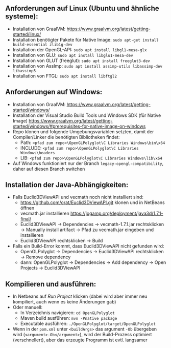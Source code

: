## Anforderungen auf Linux (Ubuntu und ähnliche systeme):

- Installation von GraalVM: https://www.graalvm.org/latest/getting-started/linux/
- Installation benötigter Pakete für Native Image: `sudo apt-get install build-essential zlib1g-dev`
- Installation der OpenGL-API: `sudo apt install libgl1-mesa-glx`
- Installation von GLU: `sudo apt install libglu1-mesa-dev`
- Installation von GLUT (freeglut): `sudo apt install freeglut3-dev`
- Installation von AssImp: `sudo apt install assimp-utils libassimp-dev libassimp5`
- Installation von FTGL: `sudo apt install libftgl2`

## Anforderungen auf Windows:

- Installation von GraalVM: https://www.graalvm.org/latest/getting-started/windows/
- Installation der Visual Studio Build Tools und Windows SDK (für Native Image) https://www.graalvm.org/latest/getting-started/windows/#prerequisites-for-native-image-on-windows
- Repo klonen und folgende Umgebungsvariablen setzten, damit der Compiler/Linker die benötigten Bibliotheken findet:
  - Path: `<pfad zum repo>\OpenGLPolyglot\C Libraries Windows\bin\x64`
  - INCLUDE: `<pfad zum repo>\OpenGLPolyglot\C Libraries Windows\headers`
  - LIB: `<pfad zum repo>\OpenGLPolyglot\C Libraries Windows\lib\x64`
- Auf Windows funktioniert nur der Branch `legacy-opengl-compatibility`, daher auf diesen Branch switchen

## Installation der Java-Abhängigkeiten:

- Falls Euclid3DViewAPI und vecmath noch nicht installiert sind:
  - https://github.com/orat/Euclid3DViewAPI.git klonen und in NetBeans öffnen
  - vecmath.jar installieren https://jogamp.org/deployment/java3d/1.7.1-final/
  - Euclid3DViewAPI -> Dependencies -> vecmath-1.7.1.jar rechtsklicken -> Manually install artifact -> Pfad zu vecmath.jar eingeben und installieren
  - Euclid3DViewAPI rechtsklicken -> Build
- Falls ein Build-Error kommt, dass Euclid3DViewAPI nicht gefunden wird:
  - OpenGLPolyglot -> Dependencies -> Euclid3DViewAPI rechtsklicken -> Remove dependency
  - dann: OpenGLPolyglot -> Dependencies -> Add dependency -> Open Projects -> Euclid3DViewAPI

## Kompilieren und ausführen:

- In Netbeans auf *Run Project* klicken (dabei wird aber immer neu kompiliert, auch wenn es keine Änderungen gab)
- Oder manuell:
  - In Verzeichnis navigieren: `cd OpenGLPolyglot`
  - Maven build ausführen: `mvn -Pnative package`
  - Executable ausführen: `./OpenGLPolyglot/target/OpenGLPolyglot`
- Wenn in der `pom.xml` unter `<buildArgs>` das argument `-Ob` übergeben wird (`<argument>-Ob</argument>`), wird der Build-Prozess optimiert (verschnellert), aber das erzeugte Programm ist evtl. langsamer
